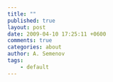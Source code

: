 ```yaml
---
title: ""
published: true
layout: post
date: 2009-04-10 17:25:11 +0600
comments: true
categories: about
author: A. Semenov
tags: 
    - default
---
```

<!--more-->


